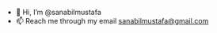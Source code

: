 - 👋 Hi, I’m @sanabilmustafa
- 📫 Reach me through my email sanabilmustafa@gmail.com

<!---
sanabilmustafa/sanabilmustafa is a ✨ special ✨ repository because its `README.md` (this file) appears on your GitHub profile.
You can click the Preview link to take a look at your changes.
--->
